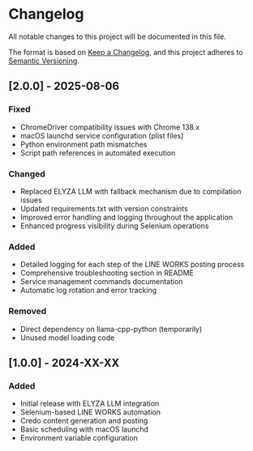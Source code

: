 # Changelog

All notable changes to this project will be documented in this file.

The format is based on [Keep a Changelog](https://keepachangelog.com/en/1.0.0/),
and this project adheres to [Semantic Versioning](https://semver.org/spec/v2.0.0.html).

## [2.0.0] - 2025-08-06

### Fixed
- ChromeDriver compatibility issues with Chrome 138.x
- macOS launchd service configuration (plist files)
- Python environment path mismatches
- Script path references in automated execution

### Changed
- Replaced ELYZA LLM with fallback mechanism due to compilation issues
- Updated requirements.txt with version constraints
- Improved error handling and logging throughout the application
- Enhanced progress visibility during Selenium operations

### Added
- Detailed logging for each step of the LINE WORKS posting process
- Comprehensive troubleshooting section in README
- Service management commands documentation
- Automatic log rotation and error tracking

### Removed
- Direct dependency on llama-cpp-python (temporarily)
- Unused model loading code

## [1.0.0] - 2024-XX-XX

### Added
- Initial release with ELYZA LLM integration
- Selenium-based LINE WORKS automation
- Credo content generation and posting
- Basic scheduling with macOS launchd
- Environment variable configuration